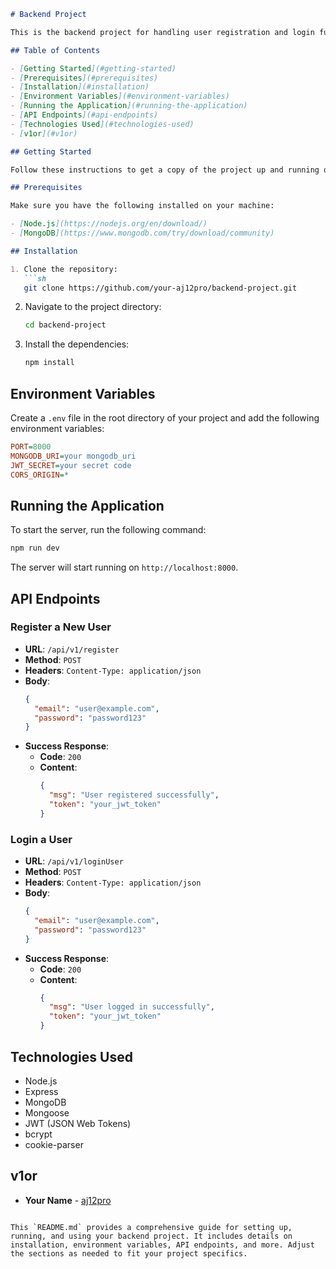  

```markdown
# Backend Project

This is the backend project for handling user registration and login functionalities using Node.js, Express, and MongoDB.

## Table of Contents

- [Getting Started](#getting-started)
- [Prerequisites](#prerequisites)
- [Installation](#installation)
- [Environment Variables](#environment-variables)
- [Running the Application](#running-the-application)
- [API Endpoints](#api-endpoints)
- [Technologies Used](#technologies-used)
- [v1or](#v1or)

## Getting Started

Follow these instructions to get a copy of the project up and running on your local machine for development and testing purposes.

## Prerequisites

Make sure you have the following installed on your machine:

- [Node.js](https://nodejs.org/en/download/)
- [MongoDB](https://www.mongodb.com/try/download/community)

## Installation

1. Clone the repository:
   ```sh
   git clone https://github.com/your-aj12pro/backend-project.git
   ```

2. Navigate to the project directory:
   ```sh
   cd backend-project
   ```

3. Install the dependencies:
   ```sh
   npm install
   ```

## Environment Variables

Create a `.env` file in the root directory of your project and add the following environment variables:

```ini
PORT=8000
MONGODB_URI=your mongodb_uri
JWT_SECRET=your secret code
CORS_ORIGIN=*
```

## Running the Application

To start the server, run the following command:

```sh
npm run dev
```

The server will start running on `http://localhost:8000`.

## API Endpoints

### Register a New User

- **URL**: `/api/v1/register`
- **Method**: `POST`
- **Headers**: `Content-Type: application/json`
- **Body**:
  ```json
  {
    "email": "user@example.com",
    "password": "password123"
  }
  ```
- **Success Response**:
  - **Code**: `200`
  - **Content**:
    ```json
    {
      "msg": "User registered successfully",
      "token": "your_jwt_token"
    }
    ```

### Login a User

- **URL**: `/api/v1/loginUser`
- **Method**: `POST`
- **Headers**: `Content-Type: application/json`
- **Body**:
  ```json
  {
    "email": "user@example.com",
    "password": "password123"
  }
  ```
- **Success Response**:
  - **Code**: `200`
  - **Content**:
    ```json
    {
      "msg": "User logged in successfully",
      "token": "your_jwt_token"
    }
    ```

## Technologies Used

- Node.js
- Express
- MongoDB
- Mongoose
- JWT (JSON Web Tokens)
- bcrypt
- cookie-parser

## v1or

- **Your Name** - [aj12pro](https://github.com/aj12pro)

```

This `README.md` provides a comprehensive guide for setting up, running, and using your backend project. It includes details on installation, environment variables, API endpoints, and more. Adjust the sections as needed to fit your project specifics.


